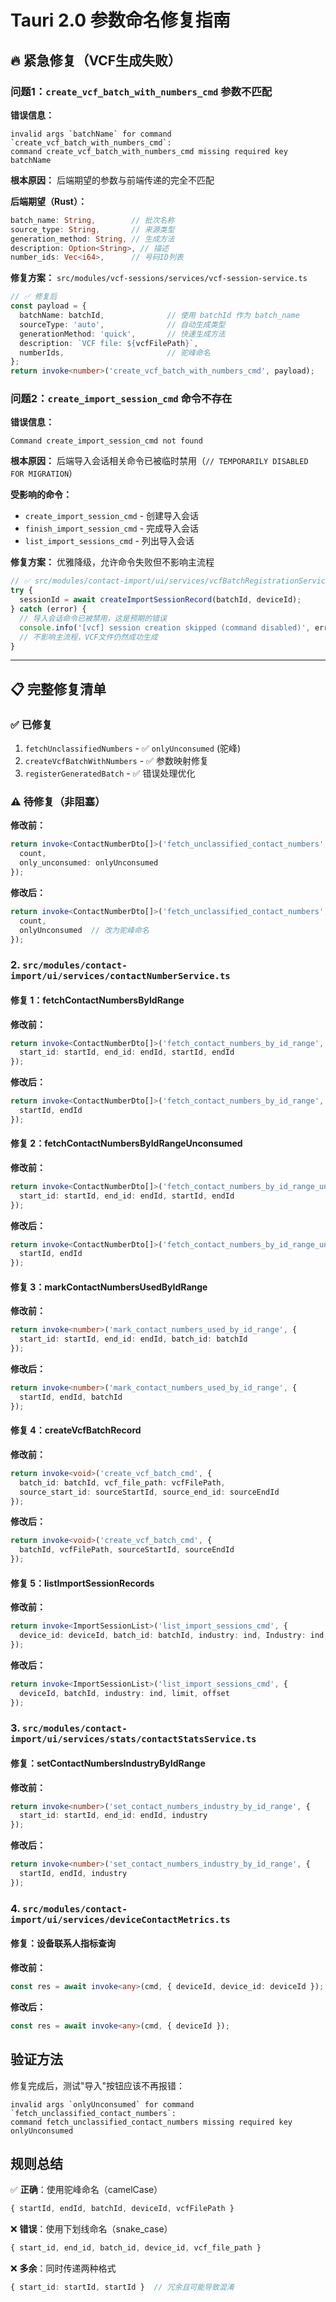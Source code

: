 # Tauri 2.0 参数命名修复指南

## 🔥 紧急修复（VCF生成失败）

### 问题1：`create_vcf_batch_with_numbers_cmd` 参数不匹配

**错误信息：**
```
invalid args `batchName` for command `create_vcf_batch_with_numbers_cmd`: 
command create_vcf_batch_with_numbers_cmd missing required key batchName
```

**根本原因：** 后端期望的参数与前端传递的完全不匹配

**后端期望（Rust）：**
```rust
batch_name: String,        // 批次名称
source_type: String,       // 来源类型
generation_method: String, // 生成方法
description: Option<String>, // 描述
number_ids: Vec<i64>,      // 号码ID列表
```

**修复方案：** `src/modules/vcf-sessions/services/vcf-session-service.ts`

```typescript
// ✅ 修复后
const payload = {
  batchName: batchId,              // 使用 batchId 作为 batch_name
  sourceType: 'auto',              // 自动生成类型
  generationMethod: 'quick',       // 快速生成方法
  description: `VCF file: ${vcfFilePath}`,
  numberIds,                       // 驼峰命名
};
return invoke<number>('create_vcf_batch_with_numbers_cmd', payload);
```

### 问题2：`create_import_session_cmd` 命令不存在

**错误信息：**
```
Command create_import_session_cmd not found
```

**根本原因：** 后端导入会话相关命令已被临时禁用（`// TEMPORARILY DISABLED FOR MIGRATION`）

**受影响的命令：**
- `create_import_session_cmd` - 创建导入会话
- `finish_import_session_cmd` - 完成导入会话  
- `list_import_sessions_cmd` - 列出导入会话

**修复方案：** 优雅降级，允许命令失败但不影响主流程

```typescript
// ✅ src/modules/contact-import/ui/services/vcfBatchRegistrationService.ts
try {
  sessionId = await createImportSessionRecord(batchId, deviceId);
} catch (error) {
  // 导入会话命令已被禁用，这是预期的错误
  console.info('[vcf] session creation skipped (command disabled)', error);
  // 不影响主流程，VCF文件仍然成功生成
}
```

---

## 📋 完整修复清单

### ✅ 已修复
1. `fetchUnclassifiedNumbers` - ✅ `onlyUnconsumed` (驼峰)
2. `createVcfBatchWithNumbers` - ✅ 参数映射修复
3. `registerGeneratedBatch` - ✅ 错误处理优化

### ⚠️ 待修复（非阻塞）

**修改前：**
```typescript
return invoke<ContactNumberDto[]>('fetch_unclassified_contact_numbers', { 
  count, 
  only_unconsumed: onlyUnconsumed 
});
```

**修改后：**
```typescript
return invoke<ContactNumberDto[]>('fetch_unclassified_contact_numbers', { 
  count, 
  onlyUnconsumed  // 改为驼峰命名
});
```

### 2. `src/modules/contact-import/ui/services/contactNumberService.ts`

#### 修复 1：fetchContactNumbersByIdRange
**修改前：**
```typescript
return invoke<ContactNumberDto[]>('fetch_contact_numbers_by_id_range', { 
  start_id: startId, end_id: endId, startId, endId 
});
```

**修改后：**
```typescript
return invoke<ContactNumberDto[]>('fetch_contact_numbers_by_id_range', { 
  startId, endId 
});
```

#### 修复 2：fetchContactNumbersByIdRangeUnconsumed
**修改前：**
```typescript
return invoke<ContactNumberDto[]>('fetch_contact_numbers_by_id_range_unconsumed', { 
  start_id: startId, end_id: endId, startId, endId 
});
```

**修改后：**
```typescript
return invoke<ContactNumberDto[]>('fetch_contact_numbers_by_id_range_unconsumed', { 
  startId, endId 
});
```

#### 修复 3：markContactNumbersUsedByIdRange
**修改前：**
```typescript
return invoke<number>('mark_contact_numbers_used_by_id_range', { 
  start_id: startId, end_id: endId, batch_id: batchId 
});
```

**修改后：**
```typescript
return invoke<number>('mark_contact_numbers_used_by_id_range', { 
  startId, endId, batchId 
});
```

#### 修复 4：createVcfBatchRecord
**修改前：**
```typescript
return invoke<void>('create_vcf_batch_cmd', { 
  batch_id: batchId, vcf_file_path: vcfFilePath, 
  source_start_id: sourceStartId, source_end_id: sourceEndId 
});
```

**修改后：**
```typescript
return invoke<void>('create_vcf_batch_cmd', { 
  batchId, vcfFilePath, sourceStartId, sourceEndId 
});
```

#### 修复 5：listImportSessionRecords
**修改前：**
```typescript
return invoke<ImportSessionList>('list_import_sessions_cmd', { 
  device_id: deviceId, batch_id: batchId, industry: ind, Industry: ind, limit, offset 
});
```

**修改后：**
```typescript
return invoke<ImportSessionList>('list_import_sessions_cmd', { 
  deviceId, batchId, industry: ind, limit, offset 
});
```

### 3. `src/modules/contact-import/ui/services/stats/contactStatsService.ts`

#### 修复：setContactNumbersIndustryByIdRange
**修改前：**
```typescript
return invoke<number>('set_contact_numbers_industry_by_id_range', { 
  start_id: startId, end_id: endId, industry 
});
```

**修改后：**
```typescript
return invoke<number>('set_contact_numbers_industry_by_id_range', { 
  startId, endId, industry 
});
```

### 4. `src/modules/contact-import/ui/services/deviceContactMetrics.ts`

#### 修复：设备联系人指标查询
**修改前：**
```typescript
const res = await invoke<any>(cmd, { deviceId, device_id: deviceId });
```

**修改后：**
```typescript
const res = await invoke<any>(cmd, { deviceId });
```

## 验证方法

修复完成后，测试"导入"按钮应该不再报错：
```
invalid args `onlyUnconsumed` for command `fetch_unclassified_contact_numbers`: 
command fetch_unclassified_contact_numbers missing required key onlyUnconsumed
```

## 规则总结

✅ **正确**：使用驼峰命名（camelCase）  
```typescript
{ startId, endId, batchId, deviceId, vcfFilePath }
```

❌ **错误**：使用下划线命名（snake_case）  
```typescript
{ start_id, end_id, batch_id, device_id, vcf_file_path }
```

❌ **多余**：同时传递两种格式  
```typescript
{ start_id: startId, startId }  // 冗余且可能导致混淆
```
